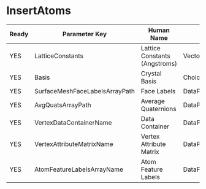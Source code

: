 # InsertAtoms #

| Ready | Parameter Key | Human Name | Parameter Type | Parameter Class |
|-------|---------------|------------|-----------------|----------------|
| YES | LatticeConstants | Lattice Constants (Angstroms) | VectorFloat32Parameter::ValueType | VectorFloat32Parameter |
| YES | Basis | Crystal Basis | ChoicesParameter::ValueType | ChoicesParameter |
| YES | SurfaceMeshFaceLabelsArrayPath | Face Labels | DataPath | ArraySelectionParameter |
| YES | AvgQuatsArrayPath | Average Quaternions | DataPath | ArraySelectionParameter |
| YES | VertexDataContainerName | Data Container | DataPath | DataGroupCreationParameter |
| YES | VertexAttributeMatrixName | Vertex Attribute Matrix | DataPath | ArrayCreationParameter |
| YES | AtomFeatureLabelsArrayName | Atom Feature Labels | DataPath | ArrayCreationParameter |
